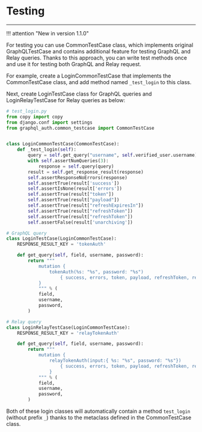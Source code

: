 # Testing

---

!!! attention "New in version 1.1.0"

For testing you can use CommonTestCase class, which implements original GraphQLTestCase and contains
additional feature for testing GraphQL and Relay queries.
Thanks to this approach, you can write test methods once and use it for testing both GraphQL and Relay request.

For example, create a LoginCommonTestCase that implements the CommonTestCase class,
and add method named `_test_login` to this class.

Next, create LoginTestCase class for GraphQL queries and LoginRelayTestCase for Relay queries as below:

```python
# test_login.py
from copy import copy
from django.conf import settings
from graphql_auth.common_testcase import CommonTestCase


class LoginCommonTestCase(CommonTestCase):
    def _test_login(self):
        query = self.get_query("username", self.verified_user.username)  # type: ignore
        with self.assertNumQueries(3):
            response = self.query(query)
        result = self.get_response_result(response)
        self.assertResponseNoErrors(response)
        self.assertTrue(result['success'])
        self.assertIsNone(result['errors'])
        self.assertTrue(result["token"])
        self.assertTrue(result["payload"])
        self.assertTrue(result["refreshExpiresIn"])
        self.assertTrue(result["refreshToken"])
        self.assertTrue(result["refreshToken"])
        self.assertFalse(result['unarchiving'])

# GraphQL query
class LoginTestCase(LoginCommonTestCase):
    RESPONSE_RESULT_KEY = 'tokenAuth'

    def get_query(self, field, username, password):
        return """
            mutation {
                tokenAuth(%s: "%s", password: "%s")
                    { success, errors, token, payload, refreshToken, refreshExpiresIn, user { username, id }, unarchiving  }
            }
            """ % (
            field,
            username,
            password,
        )

# Relay query
class LoginRelayTestCase(LoginCommonTestCase):
    RESPONSE_RESULT_KEY = 'relayTokenAuth'

    def get_query(self, field, username, password):
        return """
            mutation {
                relayTokenAuth(input:{ %s: "%s", password: "%s"})
                    { success, errors, token, payload, refreshToken, refreshExpiresIn, user { username, id }, unarchiving  }
                }
            """ % (
            field,
            username,
            password,
        )
```

Both of these login classes will automatically contain a method `test_login` (without prefix `_`)
thanks to the metaclass defined in the CommonTestCase class.
